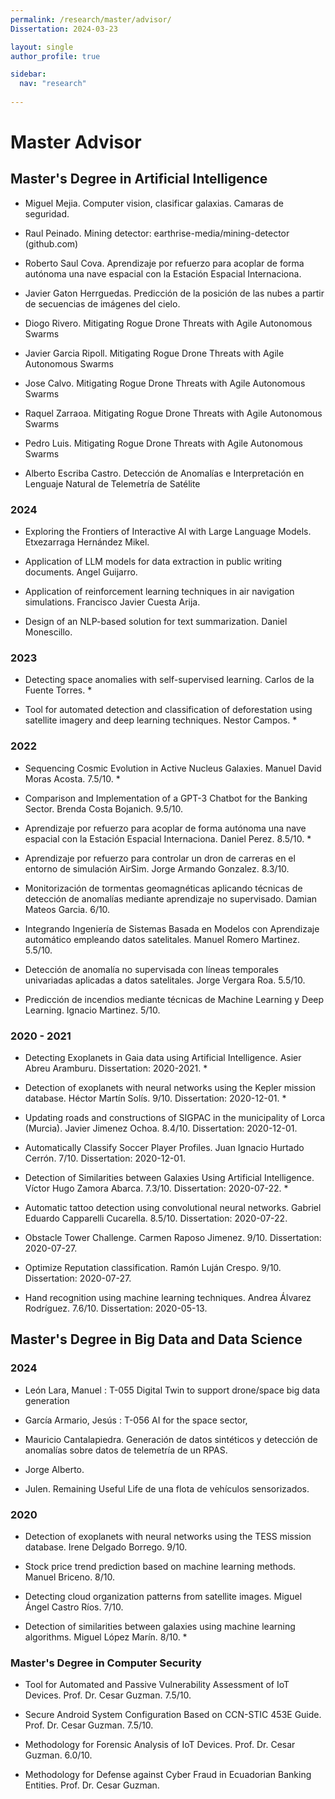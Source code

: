 ```yaml
---
permalink: /research/master/advisor/
Dissertation: 2024-03-23

layout: single
author_profile: true

sidebar:
  nav: "research"
  
---
```


# Master Advisor

## Master's Degree in Artificial Intelligence

- Miguel Mejia. Computer vision, clasificar galaxias. ​Camaras de seguridad.
- Raul Peinado. Mining detector: earthrise-media/mining-detector (github.com)
- Roberto Saul Cova. Aprendizaje por refuerzo para acoplar de forma autónoma una nave espacial con la Estación Espacial Internaciona.
- Javier Gaton Herrguedas. Predicción de la posición de las nubes a partir de secuencias de imágenes del cielo.

- Diogo Rivero. Mitigating Rogue Drone Threats with Agile Autonomous Swarms
- Javier Garcia Ripoll. Mitigating Rogue Drone Threats with Agile Autonomous Swarms
- Jose Calvo. Mitigating Rogue Drone Threats with Agile Autonomous Swarms
- Raquel Zarraoa. Mitigating Rogue Drone Threats with Agile Autonomous Swarms
- Pedro Luis. Mitigating Rogue Drone Threats with Agile Autonomous Swarms
- Alberto Escriba Castro. Detección de Anomalías e Interpretación en Lenguaje Natural de Telemetría de Satélite

### 2024

- Exploring the Frontiers of Interactive AI with Large Language Models. Etxezarraga Hernández Mikel. 

- Application of LLM models for data extraction in public writing documents. Angel Guijarro. 

- Application of reinforcement learning techniques in air navigation simulations. Francisco Javier Cuesta Arija. 

- Design of an NLP-based solution for text summarization. Daniel Monescillo. 

### 2023

- Detecting space anomalies with self-supervised learning. Carlos de la Fuente Torres. *

- Tool for automated detection and classification of deforestation using satellite imagery and deep learning techniques. Nestor Campos. *

### 2022

- Sequencing Cosmic Evolution in Active Nucleus Galaxies. Manuel David Moras Acosta. 7.5/10. *

- Comparison and Implementation of a GPT-3 Chatbot for the Banking Sector. Brenda Costa Bojanich. 9.5/10. 

- Aprendizaje por refuerzo para acoplar de forma autónoma una nave espacial con la Estación Espacial Internaciona. Daniel Perez. 8.5/10. *

- Aprendizaje por refuerzo para controlar un dron de carreras en el entorno de simulación AirSim. Jorge Armando Gonzalez. 8.3/10.

- Monitorización de tormentas geomagnéticas aplicando técnicas de detección de anomalías mediante aprendizaje no supervisado. Damian Mateos Garcia. 6/10.

- Integrando Ingeniería de Sistemas Basada en Modelos con Aprendizaje automático empleando datos satelitales. Manuel Romero Martinez. 5.5/10.

- Detección de anomalía no supervisada con líneas temporales univariadas aplicadas a datos satelitales. Jorge Vergara Roa. 5.5/10. 

- Predicción de incendios mediante técnicas de Machine Learning y Deep Learning. Ignacio Martinez. 5/10. 

### 2020 - 2021

- Detecting Exoplanets in Gaia data using Artificial Intelligence. Asier Abreu Aramburu. Dissertation: 2020-2021. *

- Detection of exoplanets with neural networks using the Kepler mission database. Héctor Martín Solís. 9/10. Dissertation: 2020-12-01. *

- Updating roads and constructions of SIGPAC in the municipality of Lorca (Murcia). Javier Jimenez Ochoa. 8.4/10. Dissertation: 2020-12-01.

- Automatically Classify Soccer Player Profiles. Juan Ignacio Hurtado Cerrón. 7/10. Dissertation: 2020-12-01.

- Detection of Similarities between Galaxies Using Artificial Intelligence. Víctor Hugo Zamora Abarca. 7.3/10. Dissertation: 2020-07-22. *

- Automatic tattoo detection using convolutional neural networks. Gabriel Eduardo Capparelli Cucarella. 8.5/10. Dissertation: 2020-07-22.

- Obstacle Tower Challenge. Carmen Raposo Jimenez. 9/10. Dissertation: 2020-07-27.

- Optimize Reputation classification. Ramón Luján Crespo. 9/10. Dissertation: 2020-07-27.

- Hand recognition using machine learning techniques. Andrea Álvarez Rodríguez. 7.6/10. Dissertation: 2020-05-13.

## Master's Degree in Big Data and Data Science

### 2024

- León Lara, Manuel : T-055 Digital Twin to support drone/space big data generation

- García Armario, Jesús : T-056 AI for the space sector,

- Mauricio Cantalapiedra. Generación de datos sintéticos y detección de anomalías sobre datos de telemetría de un RPAS.

- Jorge Alberto. 

- Julen. Remaining Useful Life de una flota de vehículos sensorizados.

### 2020

- Detection of exoplanets with neural networks using the TESS mission database. Irene Delgado Borrego. 9/10. 

- Stock price trend prediction based on machine learning methods. Manuel Briceno. 8/10. 

- Detecting cloud organization patterns from satellite images. Miguel Ángel Castro Ríos. 7/10. 

- Detection of similarities between galaxies using machine learning algorithms. Miguel López Marín. 8/10. * 

### Master's Degree in Computer Security

- Tool for Automated and Passive Vulnerability Assessment of IoT Devices. Prof. Dr. Cesar Guzman. 7.5/10.

- Secure Android System Configuration Based on CCN-STIC 453E Guide. Prof. Dr. Cesar Guzman. 7.5/10.

- Methodology for Forensic Analysis of IoT Devices. Prof. Dr. Cesar Guzman. 6.0/10.

- Methodology for Defense against Cyber Fraud in Ecuadorian Banking Entities. Prof. Dr. Cesar Guzman.